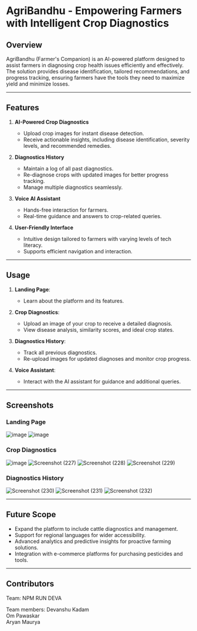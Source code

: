 # AgriBandhu - Empowering Farmers with Intelligent Crop Diagnostics

## **Overview**
AgriBandhu (Farmer's Companion) is an AI-powered platform designed to assist farmers in diagnosing crop health issues efficiently and effectively. The solution provides disease identification, tailored recommendations, and progress tracking, ensuring farmers have the tools they need to maximize yield and minimize losses.

---

## **Features**

1. **AI-Powered Crop Diagnostics**
   - Upload crop images for instant disease detection.
   - Receive actionable insights, including disease identification, severity levels, and recommended remedies.

2. **Diagnostics History**
   - Maintain a log of all past diagnostics.
   - Re-diagnose crops with updated images for better progress tracking.
   - Manage multiple diagnostics seamlessly.

3. **Voice AI Assistant**
   - Hands-free interaction for farmers.
   - Real-time guidance and answers to crop-related queries.

4. **User-Friendly Interface**
   - Intuitive design tailored to farmers with varying levels of tech literacy.
   - Supports efficient navigation and interaction.

---

## **Usage**

1. **Landing Page**:
   - Learn about the platform and its features.

2. **Crop Diagnostics**:
   - Upload an image of your crop to receive a detailed diagnosis.
   - View disease analysis, similarity scores, and ideal crop states.

3. **Diagnostics History**:
   - Track all previous diagnostics.
   - Re-upload images for updated diagnoses and monitor crop progress.

4. **Voice Assistant**:
   - Interact with the AI assistant for guidance and additional queries.

---

## **Screenshots**

### **Landing Page**
![image](https://github.com/user-attachments/assets/d61a7acb-e0a7-48a8-8722-a1ea613924b9)
![image](https://github.com/user-attachments/assets/97c42164-aec9-412e-b4e5-7aff84c99c3d)

### **Crop Diagnostics**
![image](https://github.com/user-attachments/assets/abd08aa3-b7c7-4f30-940d-13d2def61b86)
![Screenshot (227)](https://github.com/user-attachments/assets/3a475a57-d2cc-4917-8e18-404aee5cafd5)
![Screenshot (228)](https://github.com/user-attachments/assets/4801da6f-d634-4199-a837-71869a59f489)
![Screenshot (229)](https://github.com/user-attachments/assets/6a380477-7be1-4172-a6d0-c58956f2d26c)


### **Diagnostics History**
![Screenshot (230)](https://github.com/user-attachments/assets/9ca87153-f4d8-4897-b541-411bd8e9f001)
![Screenshot (231)](https://github.com/user-attachments/assets/d6bafe3d-3479-4109-aa98-9f2301ac486f)
![Screenshot (232)](https://github.com/user-attachments/assets/b07c574f-ef83-4cbc-82f4-3e49ee1e7efe)


---


## **Future Scope**

- Expand the platform to include cattle diagnostics and management.
- Support for regional languages for wider accessibility.
- Advanced analytics and predictive insights for proactive farming solutions.
- Integration with e-commerce platforms for purchasing pesticides and tools.

---

## **Contributors**
Team: NPM RUN DEVA

Team members:
Devanshu Kadam <br />
Om Pawaskar <br />
Aryan Maurya <br />



